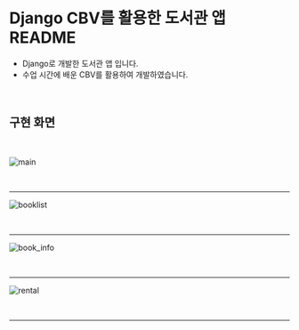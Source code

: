 # Django CBV를 활용한 도서관 앱 README

- Django로 개발한 도서관 앱 입니다.
- 수업 시간에 배운 CBV를 활용하여 개발하였습니다.
  
<br>

## 구현 화면

<br>

![main](https://github.com/user-attachments/assets/19e981e6-daa7-42f5-bdea-57edb72e4954)

<br>

---

![booklist](https://github.com/user-attachments/assets/2c73c6bc-1b60-4feb-8f9f-a34902723029)

<br>

---

![book_info](https://github.com/user-attachments/assets/093711a6-5e67-457b-915b-416a6b1aae44)

<br>

---

![rental](https://github.com/user-attachments/assets/57b06b32-fac6-4aeb-83d8-8464b2181b64)

<br>

---

<br>
